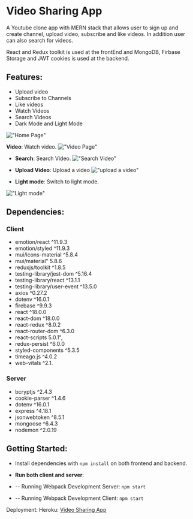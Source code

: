 # Video Sharing App

A Youtube clone app with MERN stack that allows user to sign up and create channel, upload video, subscribe and like videos. In addition user can also search for videos.

React and Redux toolkit is used at the frontEnd and MongoDB, Firbase Storage and JWT cookies is used at the backend.


## Features:
- Upload video
- Subscribe to Channels
- Like videos
- Watch Videos
- Search Videos
- Dark Mode and Light Mode

!["Home Page"]()

**Video**: Watch video.
!["Video Page"]()

- **Search**: Search Video.
  !["Search Video"]()

- **Upload Video**: Upload a video
  !["upload a video"]()

- **Light mode**: Switch to light mode.

!["Light mode"]()

## Dependencies:

### Client
- emotion/react ^11.9.3
- emotion/styled ^11.9.3
- mui/icons-material ^5.8.4
- mui/material" 5.8.6
- reduxjs/toolkit ^1.8.5
- testing-library/jest-dom ^5.16.4
- testing-library/react ^13.1.1
- testing-library/user-event ^13.5.0
- axios ^0.27.2
- dotenv ^16.0.1
- firebase ^9.9.3
- react ^18.0.0
- react-dom ^18.0.0
- react-redux ^8.0.2
- react-router-dom ^6.3.0
- react-scripts 5.0.1",
- redux-persist ^6.0.0
- styled-components ^5.3.5
- timeago.js ^4.0.2
- web-vitals ^2.1.

### Server

- bcryptjs ^2.4.3
- cookie-parser ^1.4.6
- dotenv ^16.0.1
- express ^4.18.1
- jsonwebtoken ^8.5.1
- mongoose ^6.4.3
- nodemon ^2.0.19


## Getting Started:

- Install dependencies with `npm install` on both frontend and backend.

- **Run both client and server**:
- -- Running Webpack Development Server: `npm start`
- -- Running Webpack Development Client: `npm start`

Deployment:
Heroku:
[Video Sharing App]()

